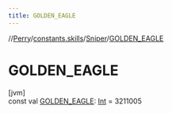 ```yaml
---
title: GOLDEN_EAGLE
---
```

//[Perry](../../../index.html)/[constants.skills](../index.html)/[Sniper](index.html)/[GOLDEN_EAGLE](-g-o-l-d-e-n_-e-a-g-l-e.html)



# GOLDEN_EAGLE



[jvm]\
const val [GOLDEN_EAGLE](-g-o-l-d-e-n_-e-a-g-l-e.html): [Int](https://kotlinlang.org/api/latest/jvm/stdlib/kotlin/-int/index.html) = 3211005




